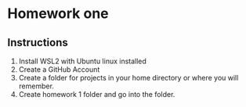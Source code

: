 # Homework one
## Instructions
1. Install WSL2 with Ubuntu linux installed
2. Create a GitHub Account
3. Create a folder for projects in your home directory or where you will remember.
4. Create homework 1 folder and go into the folder.
